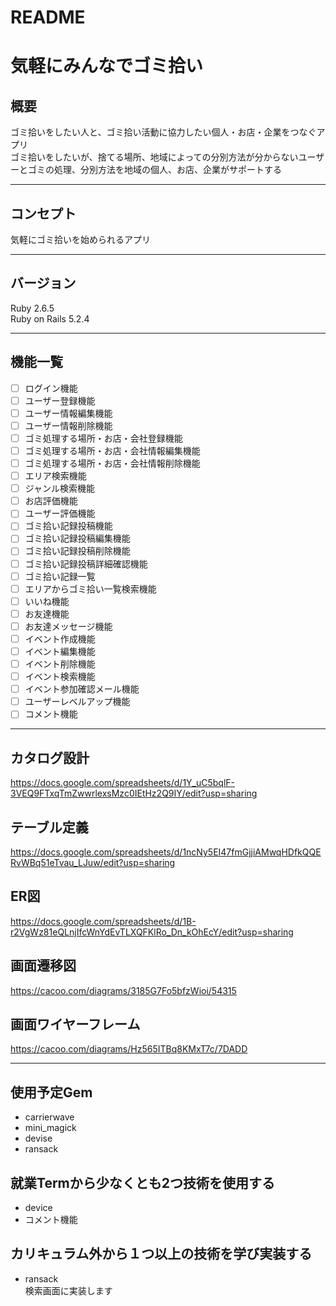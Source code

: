 # README

# 気軽にみんなでゴミ拾い

## 概要  
ゴミ拾いをしたい人と、ゴミ拾い活動に協力したい個人・お店・企業をつなぐアプリ  
ゴミ拾いをしたいが、捨てる場所、地域によっての分別方法が分からないユーザーとゴミの処理、分別方法を地域の個人、お店、企業がサポートする
***
## コンセプト
気軽にゴミ拾いを始められるアプリ 
***
## バージョン
Ruby 2.6.5  
Ruby on Rails 5.2.4
***
## 機能一覧
- [ ] ログイン機能  
- [ ] ユーザー登録機能  
- [ ] ユーザー情報編集機能  
- [ ] ユーザー情報削除機能  
- [ ] ゴミ処理する場所・お店・会社登録機能  
- [ ] ゴミ処理する場所・お店・会社情報編集機能  
- [ ] ゴミ処理する場所・お店・会社情報削除機能  
- [ ] エリア検索機能  
- [ ] ジャンル検索機能  
- [ ] お店評価機能  
- [ ] ユーザー評価機能  
- [ ] ゴミ拾い記録投稿機能  
- [ ] ゴミ拾い記録投稿編集機能  
- [ ] ゴミ拾い記録投稿削除機能  
- [ ] ゴミ拾い記録投稿詳細確認機能  
- [ ] ゴミ拾い記録一覧  
- [ ] エリアからゴミ拾い一覧検索機能  
- [ ] いいね機能  
- [ ] お友達機能  
- [ ] お友達メッセージ機能  
- [ ] イベント作成機能  
- [ ] イベント編集機能  
- [ ] イベント削除機能  
- [ ] イベント検索機能  
- [ ] イベント参加確認メール機能  
- [ ] ユーザーレベルアップ機能  
- [ ] コメント機能  
***
## カタログ設計
https://docs.google.com/spreadsheets/d/1Y_uC5bqlF-3VEQ9FTxqTmZwwrlexsMzc0IEtHz2Q9IY/edit?usp=sharing  

## テーブル定義  
https://docs.google.com/spreadsheets/d/1ncNy5EI47fmGjjiAMwqHDfkQQERvWBq51eTvau_LJuw/edit?usp=sharing  

## ER図  
https://docs.google.com/spreadsheets/d/1B-r2VgWz81eQLnjIfcWnYdEvTLXQFKlRo_Dn_kOhEcY/edit?usp=sharing  

## 画面遷移図  
https://cacoo.com/diagrams/3185G7Fo5bfzWioi/54315  

## 画面ワイヤーフレーム  
https://cacoo.com/diagrams/Hz565ITBq8KMxT7c/7DADD  
***
## 使用予定Gem  
* carrierwave  
* mini_magick  
* devise  
* ransack  
## 就業Termから少なくとも2つ技術を使用する  
* device  
* コメント機能  
## カリキュラム外から１つ以上の技術を学び実装する  
* ransack  
検索画面に実装します